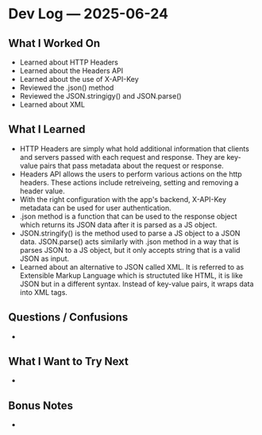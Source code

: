 # Dev Log — 2025-06-24

## What I Worked On

- Learned about HTTP Headers
- Learned about the Headers API
- Learned about the use of X-API-Key
- Reviewed the .json() method
- Reviewed the JSON.stringigy() and JSON.parse()
- Learned about XML

## What I Learned

- HTTP Headers are simply what hold additional information that clients and
  servers passed with each request and response. They are key-value pairs that
  pass metadata about the request or response.
- Headers API allows the users to perform various actions on the http headers.
  These actions include retreiveing, setting and removing a header value.
- With the right configuration with the app's backend, X-API-Key metadata
  can be used for user authentication.
- .json method is a function that can be used to the response object which
  returns its JSON data after it is parsed as a JS object.
- JSON.stringify() is the method used to parse a JS object to a JSON data.
  JSON.parse() acts similarly with .json method in a way that is parses JSON
  to a JS object, but it only accepts string that is a valid JSON as input.
- Learned about an alternative to JSON called XML. It is referred to as
  Extensible Markup Language which is structuted like HTML, it is like JSON
  but in a different syntax. Instead of key-value pairs, it wraps data into
  XML tags.

## Questions / Confusions

-

## What I Want to Try Next

-

## Bonus Notes

-
